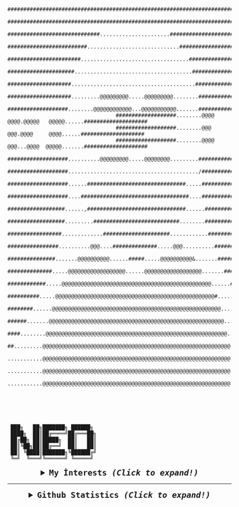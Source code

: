                                       ################################################################################
                                      ################################################################################
                                      #############################......................#############################
                                      #########################.............................##########################
                                      #######################..................................#######################
                                      #####################.....................................######################
                                      ####################.......................................#####################
                                      ####################.........@@@@@@@@@.....@@@@@@@@@........####################
                                      ###################........@@@@@@@@@@@@...@@@@@@@@@@@.......####################
                                      ###################........@@@@     @@@@.@@@@@   @@@@@......####################
                                      ###################........@@@       @@@.@@@@     @@@@......####################
                                      ###################........@@@@     @@@...@@@@  @@@@@.......####################
                                      ###################..........@@@@@@@@@.....@@@@@@@@.........####################
                                      ###################........................................./###################
                                      ###################......###############################.....###################
                                      ###################....##################################....###################
                                      ##################......,###############################......##################
                                      ##################.........###########################........##################
                                      #################.............#####################............#################
                                      ################..........@@@....##############.....@@@..........###############
                                      ###############.......@@@@@@@@@@......#####.....@@@@@@@@@@&.......##############
                                      ##############.....@@@@@@@@@@@@@@@@@@......@@@@@@@@@@@@@@@@@@.......############
                                      ############.....@@@@@@@@@@@@@@@@@@@@@@@@@@@@@@@@@@@@@@@@@@@@@@@......##########
                                      ##########.....@@@@@@@@@@@@@@@@@@@@@@@@@@@@@@@@@@@@@@@@@@@@@@@@@@#......########
                                      ########......@@@@@@@@@@@@@@@@@@@@@@@@@@@@@@@@@@@@@@@@@@@@@@@@@@@@@.......######
                                      ######.......@@@@@@@@@@@@@@@@@@@@@@@@@@@@@@@@@@@@@@@@@@@@@@@@@@@@@@@........####
                                      ####........@@@@@@@@@@@@@@@@@@@@@@@@@@@@@@@@@@@@@@@@@@@@@@@@@@@@@@@@@.........##
                                      ##.........@@@@@@@@@@@@@@@@@@@@@@@@@@@@@@@@@@@@@@@@@@@@@@@@@@@@@@@@@@@..........
                                      ...........@@@@@@@@@@@@@@@@@@@@@@@@@@@@@@@@@@@@@@@@@@@@@@@@@@@@@@@@@@@..........
                                      ...........@@@@@@@@@@@@@@@@@@@@@@@@@@@@@@@@@@@@@@@@@@@@@@@@@@@@@@@@@@@..........
                                      ...........@@@@@@@@@@@@@@@@@@@@@@@@@@@@@@@@@@@@@@@@@@@@@@@@@@@@@@@@@@@..........
     
     
     
     
     
     
     ███╗   ██╗███████╗ ██████╗ 
     ████╗  ██║██╔════╝██╔═══██╗
     ██╔██╗ ██║█████╗  ██║   ██║
     ██║╚██╗██║██╔══╝  ██║   ██║
     ██║ ╚████║███████╗╚██████╔╝
     ╚═╝  ╚═══╝╚══════╝ ╚═════╝ 
                           
                           
      
<samp>
  


  <details align="center">
    <summary style="font-weight: bold; font-size: 18px">
      <b>My İnterests</b>
      <i>(Click to expand!)</i>
    </summary>

  ![Debian](https://img.shields.io/badge/debian-cD1?style=for-the-badge&logo=debian&logoColor=EF7F1A&color=2B2A29)
  ![KDE](https://img.shields.io/badge/kde-cD1?style=for-the-badge&logo=kde&logoColor=EF7F1A&color=2B2A29)
  ![Python](https://img.shields.io/badge/python-cD1?style=for-the-badge&logo=python&logoColor=EF7F1A&color=2B2A29)
  ![Flask](https://img.shields.io/badge/flask-cD1?style=for-the-badge&logo=flask&logoColor=EF7F1A&color=2B2A29)
  ![Scrapy](https://img.shields.io/badge/scrapy-cD1?style=for-the-badge&logo=python&logoColor=EF7F1A&color=2B2A29)
  ![Pandas](https://img.shields.io/badge/pandas-cD1?style=for-the-badge&logo=pandas&logoColor=EF7F1A&color=2B2A29)
  ![Pyrogram](https://img.shields.io/badge/pyrogram-cD1?style=for-the-badge&logo=python&logoColor=EF7F1A&color=2B2A29)
  ![HTML5](https://img.shields.io/badge/html5-cD1?style=for-the-badge&logo=html5&logoColor=EF7F1A&color=2B2A29)
  ![CSS3](https://img.shields.io/badge/css3-cD1?style=for-the-badge&logo=css3&logoColor=EF7F1A&color=2B2A29)
  ![JavaScript](https://img.shields.io/badge/javascript-cD1?style=for-the-badge&logo=javascript&logoColor=EF7F1A&color=2B2A29)
  ![jQuery](https://img.shields.io/badge/jquery-cD1?style=for-the-badge&logo=jquery&logoColor=EF7F1A&color=2B2A29)
  </details>



  ---

  <details align="center">
    <summary style="font-weight: bold; font-size: 18px">
      <b>Github Statistics</b>
      <i>(Click to expand!)</i>
    </summary>

  ![Neo's Github Stats](https://github-readme-stats.vercel.app/api?username=neoeduardo&show_icons=true&bg_color=2B2A29&icon_color=EF7F1A&text_color=FFF&title_color=EF7F1A)
  ![Neo's Most Used Languages](https://github-readme-stats.vercel.app/api/top-langs/?username=neoeduardo&layout=compact&bg_color=2B2A29&text_color=FFF&title_color=EF7F1A)

  </details>
</samp>
